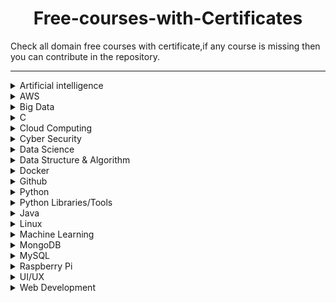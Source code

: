 <h1 align="center"> Free-courses-with-Certificates</h1>

Check all domain free courses with certificate,if any course is missing then you can contribute in the repository.<br> 

<hr>

<details>
<summary>Artificial intelligence</summary>
<br>
Udemy- Learn basics about A.I. (Artificial Intelligence)<br>
Website-https://www.udemy.com/course/learn-basics-of-artificial-intelligence/<br>
<br>  
GREAT LEARNING ACADEMY- Introduction to Deep Learning<br>
Website-https://www.greatlearning.in/academy/learn-for-free/courses/introduction-to-deep-learning<br>
<br>
GREAT LEARNING ACADEMY- Computer Vision Essentials<br>
Website- https://www.greatlearning.in/academy/learn-for-free/courses/computer-vision-essentials<br>
<br>
GREAT LEARNING ACADEMY- Introduction to Tensorflow and Keras<br>
Website- https://www.greatlearning.in/academy/learn-for-free/courses/introduction-to-tensorflow-and-keras<br>
<br>
GREAT LEARNING ACADEMY- How to Build your own Chatbot using Python?<br>
Website- https://www.greatlearning.in/academy/learn-for-free/courses/how-to-build-your-own-chatbot-using-python<br>
<br>
GREAT LEARNING ACADEMY- OpenCV Tutorial<br>
Website- https://www.greatlearning.in/academy/learn-for-free/courses/face-detection-with-opencv-in-python<br>
<br>
GREAT LEARNING ACADEMY- TensorFlow Python<br>
Website- https://www.greatlearning.in/academy/learn-for-free/courses/tensorflow-python<br>
<br>
</details>

<details>
<summary>AWS</summary>
<br>
Udemy- Amazon Web Services (AWS) - Zero to Hero<br>
Website- https://www.udemy.com/course/amazon-web-services-aws-v/<br>
<br>
Udemy- AWS Certified Solutions Architect Associate Introduction<br>
Website- https://www.udemy.com/course/aws-certified-solutions-architect-associate-in-30-days/<br>
<br>
Udemy- Free AWS Certified Cloud Practitioner 2019<br>
Website- https://www.udemy.com/course/free-aws-certified-cloud-practitioner/<br>
<br>
Udemy- AWS Certified Security Specialty Exam Introduction<br>
Website- https://www.udemy.com/course/aws-certified-security-specialty-exam-introduction/<br>
<br>
</details>

<details>
<summary>Big Data</summary>
<br>
Udemy- Big Data and Hadoop Essentials<br>
Website- https://www.udemy.com/course/big-data-and-hadoop-essentials-free-tutorial/<br>
<br>
Udemy-Big data Internship Program - Foundation<br>
Website- https://www.udemy.com/course/big-data-internship-program-part-1-foundation/<br>
<br>
GREAT LEARNING ACADEMY- Introduction to Big Data and Hadoop<br>
Website- https://www.greatlearning.in/academy/learn-for-free/courses/introduction-to-big-data-and-hadoop<br>
<br>
GREAT LEARNING ACADEMY- Introduction to Apache Hive<br>
Website- https://www.greatlearning.in/academy/learn-for-free/courses/introduction-to-apache-hive<br>
<br>
GREAT LEARNING ACADEMY- Spark Basics<br>
Website- https://www.greatlearning.in/academy/learn-for-free/courses/spark-basics<br>
<br>
</details>

<details>
<summary>C</summary>
<br>
Udemy- The Complete C programming<br>
Website-https://www.greatlearning.in/academy/learn-for-free/courses/c-for-beginners1<br>
<br>
GREAT LEARNING ACADEMY- C for Beginners<br>
Website-https://www.greatlearning.in/academy/learn-for-free/courses/c-for-beginners1<br>
<br>
</details>

<details>
<summary>Cloud Computing</summary>
<br>
Udemy- Introduction to Cloud Computing<br>
Website- https://www.udemy.com/course/introduction-to-cloud-computing/<br>
<br>
GREAT LEARNING ACADEMY- Cloud Foundations<br>
Website- https://www.greatlearning.in/academy/learn-for-free/courses/cloud-foundations<br>
<br>
GREAT LEARNING ACADEMY- Cloud Foundations - Advanced<br>
Website- https://www.greatlearning.in/academy/learn-for-free/courses/cloud-foundations-advanced<br>
<br>
GREAT LEARNING ACADEMY- AWS For Beginners<br>
Website- https://www.greatlearning.in/academy/learn-for-free/courses/aws-for-beginners1<br>
<br>
GREAT LEARNING ACADEMY- Microsoft Azure Essentials<br>
Website-https://www.greatlearning.in/academy/learn-for-free/courses/microsoft-azure-essentials<br>
<br>
GREAT LEARNING ACADEMY- Google Cloud Platform for Beginners<br>
Website- https://www.greatlearning.in/academy/learn-for-free/courses/google-cloud-platform-for-beginners1<br>
<br>
GREAT LEARNING ACADEMY- Cloud Computing Architecture<br>
Website-https://www.greatlearning.in/academy/learn-for-free/courses/cloud-computing-architecture<br>
<br>
</details>

<details>
<summary>Cyber Security</summary>
<br>
Udemy- Cyber Security Course for Beginners - Level 01<br>
Website- https://www.udemy.com/course/certified-secure-netizen/<br>
<br>
Udemy - Build Your Own Cyber Lab at Home<br>
Website- https://www.udemy.com/course/build-your-own-cyber-lab-at-home/<br>
<br>
Udemy- Fundamentals of Internet Security | Secure Your Environment<br>
Website- https://www.udemy.com/course/fundamental-of-wordpress-security-secure-your-environment/<br>
<br>
Udemy- Cyber Security Fundamentals<br>
Website- https://www.udemy.com/course/cyber-security-fundamentals/<br>
<br>
GREAT LEARNING ACADEMY- Introduction to Cyber Security<br>
Website- https://www.greatlearning.in/academy/learn-for-free/courses/introduction-to-cyber-security<br>
<br>
GREAT LEARNING ACADEMY- Introduction to Ethical Hacking<br>
Website- https://www.greatlearning.in/academy/learn-for-free/courses/introduction-to-ethical-hacking<br>
<br>
GREAT LEARNING ACADEMY- Advanced Cyber Security - Threats and Governance<br>
Website- https://www.greatlearning.in/academy/learn-for-free/courses/advanced-cyber-security-threats-and-governance<br>
<br>
GREAT LEARNING ACADEMY- Ethical Hacking - Mobile Platforms and Network Architecture<br>
Website- https://www.greatlearning.in/academy/learn-for-free/courses/ethical-hacking-mobile-platforms-and-network-architecture<br>
<br>
</details>

<details>
<summary>Data Science</summary>
<br>
Udemy- Introduction to Data Science using Python (Module 1/3) <br>
Website- https://www.udemy.com/course/introduction-to-data-science-using-python/<br>
<br>
Analytic Vidhya- Introduction to Python(Data Science) <br>
Website-https://courses.analyticsvidhya.com/pages/all-free-courses/<br>
<br>
cognitiveclass.ai- Introduction to Data Science<br>
Website-https://cognitiveclass.ai/courses/data-science-101<br>
<br>
cognitiveclass.ai- Data Science Methodology<br>
Website-https://cognitiveclass.ai/courses/data-science-methodology-2<br>
<br> 
cognitiveclass.ai- Data Science Tools<br>
Website-https://cognitiveclass.ai/courses/data-science-hands-open-source-tools-2<br>
<br> 
GREAT LEARNING ACADEMY- Data Science Foundations<br>
Website-https://www.greatlearning.in/academy/learn-for-free/courses/data-science-foundations<br>
<br> 
GREAT LEARNING ACADEMY- Basics of Exploratory Data Analysis<br>
Website-https://olympus.greatlearning.in/courses/13687<br>
<br> 
GREAT LEARNING ACADEMY- Probability for Data Science<br>
Website-https://www.greatlearning.in/academy/learn-for-free/courses/probability-for-data-science<br>
<br>
GREAT LEARNING ACADEMY- Statistical Methods for Decision Making<br>
Website-https://www.greatlearning.in/academy/learn-for-free/courses/statistical-methods-for-decision-making<br>
<br>
GREAT LEARNING ACADEMY- Predictive Modeling and Analytics - Regression<br>
Website-https://www.greatlearning.in/academy/learn-for-free/courses/predictive-modeling-and-analytics-regression<br>
<br>
GREAT LEARNING ACADEMY- Data Visualization using Tableau<br>
Website-https://www.greatlearning.in/academy/learn-for-free/courses/data-visualization-using-tableau<br>
<br>
GREAT LEARNING ACADEMY- Data Visualization With Power BI<br>
Website-https://www.greatlearning.in/academy/learn-for-free/courses/data-visualization-with-power-bi<br>
<br>
GREAT LEARNING ACADEMY- COVID-19 Outbreak Prediction<br>
Website-https://www.greatlearning.in/academy/learn-for-free/courses/covid-19-outbreak-prediction<br>
<br> 
GREAT LEARNING ACADEMY- Data Mining<br>
Website-https://www.greatlearning.in/academy/learn-for-free/courses/data-mining1<br>
<br>
GREAT LEARNING ACADEMY- Kaggle Competition<br>
Website-https://www.greatlearning.in/academy/learn-for-free/courses/kaggle-competition-for-beginners1<br>
<br> 
GREAT LEARNING ACADEMY- Credit Card Fraud Detection<br>
Website-https://www.greatlearning.in/academy/learn-for-free/courses/credit-card-fraud-detection<br>
<br> 
Check more courses related to Data Science on Great Learning Academy<br>
Website-https://www.greatlearning.in/academy#our-courses
<br>
</details>

<details>
<summary>Data Structure & Algorithm</summary>
<br>
GREAT LEARNING ACADEMY- Data Structure & Algorithms in Java for Intermediate Level<br>
Website-https://www.greatlearning.in/academy/learn-for-free/courses/master-data-structure-algorithms-in-java<br>
<br>
Udemy- Introduction to Algorithms and Data structures in C++<br>
Website-https://www.udemy.com/course/introduction-to-algorithms-and-data-structures-in-c/<br>
<br>
Udemy- Data Structure - Part I<br>
Website- https://www.udemy.com/course/data-structures-part-1-lognacademy/<br>
<br>
Udemy- Data Structures in C++<br>
Website-https://www.udemy.com/course/data-structures-for-beginners-c-plusplus/<br>
<br>
Udemy- Data Structures in C++<br>
Website-https://www.udemy.com/course/data-structures-for-beginners-c-plusplus/<br>
<br>
</details>

<details>
<summary>Docker</summary>
<br>
Udemy- Docker Essentials<br>
Website-https://www.udemy.com/course/docker-essentials/<br>
<br>
GREAT LEARNING ACADEMY- Docker Projects<br>
Website-https://www.greatlearning.in/academy/learn-for-free/courses/docker-projects<br>
<br>
GREAT LEARNING ACADEMY- Docker Best Practices<br>
Website-https://www.greatlearning.in/academy/learn-for-free/courses/docker-best-practices<br>
<br>
</details>

<details>
<summary>Github</summary>
<br>
GREAT LEARNING ACADEMY- GitHub Tutorial for Beginners<br>
Website-https://www.greatlearning.in/academy/learn-for-free/courses/github-tutorial-for-beginners<br>
<br> 
Udemy- Git & GitHub Crash Course: Create a Repository From Scratch!<br>
Website- https://www.udemy.com/course/git-and-github-crash-course-creating-a-repository-from-scratch/<br>
<br> 
</details>

<details>
<summary>Python</summary>
<br>
GeeksforGeeks - Getting Started with Python<br>
https://practice.geeksforgeeks.org/courses/start-with-python-kids<br>
<br>
GeeksforGeeks - Fork Python<br>
https://practice.geeksforgeeks.org/courses/fork-python<br>
<br>
Newton School-The complete python course for beginners <br>
Website-https://my.newtonschool.co/<br>
<br>
Udemy-Introduction To Python Programming <br>
Website-https://www.udemy.com/course/pythonforbeginnersintro/<br>
<br>
Udemy-Python for Absolute Beginners! <br>
Website-https://www.udemy.com/course/free-python/<br>
<br>
Udemy-Learn Python 3.6 for Total Beginners <br>
Website-https://www.udemy.com/course/python-3-for-total-beginners/<br>
<br>
 Udemy- Python OOP : Object Oriented Programming in Python<br>
Website- https://www.udemy.com/course/object-oriented-python-programming/<br>
<br>
Udemy-Learn Python 3.6 for Total Beginners <br>
Website-https://www.udemy.com/course/python-3-for-total-beginners/<br>
<br>
</details>

<details>
<summary>Python Libraries/Tools</summary>
<br>
Udemy- Python and Spark - Setup Development Environment<br>
Website-https://www.udemy.com/course/python-and-spark-setup-development-environment/<br>
<br>
Udemy- Build a Twitter Bot with Python, Tweepy and the Twitter API<br>
Website-https://www.udemy.com/course/build-a-twitter-bot-with-python-tweepy-and-the-twitter-api/<br>
<br> 
GREAT LEARNING ACADEMY- Basics of EDA with Python<br>
Website-https://www.greatlearning.in/academy/learn-for-free/courses/basics-of-eda-with-python<br>
<br>
GREAT LEARNING ACADEMY- NumPy Tutorial<br>
Website-https://www.greatlearning.in/academy/learn-for-free/courses/numpy-tutorial<br>
<br>
GREAT LEARNING ACADEMY- Jupyter Notebook<br>
Website-https://www.greatlearning.in/academy/learn-for-free/courses/jupyter-notebook<br>
<br>
GREAT LEARNING ACADEMY- Python Matplotlib<br>
Website-https://www.greatlearning.in/academy/learn-for-free/courses/python-matplotlib<br>
<br>
GREAT LEARNING ACADEMY- Python Pandas<br>
Website-https://www.greatlearning.in/academy/learn-for-free/courses/python-pandas<br>
<br>
</details>

<details>
<summary>Java</summary>
<br>
Linkedin-Learning Java<br>
Website-https://www.linkedin.com/learning/learning-java-4/<br>
<br>
GeeksforGeeks- Fork Java<br>
https://practice.geeksforgeeks.org/courses/fork-java<br>
<br>
Udemy- Java Tutorial for Complete Beginners<br>
Website-https://www.udemy.com/course/java-tutorial/<br>
<br>
GREAT LEARNING ACADEMY- Java Programming<br>
Website-https://www.greatlearning.in/academy/learn-for-free/courses/hashing-in-java<br>
<br>
GREAT LEARNING ACADEMY- Hashing in Java<br>
Website-https://www.greatlearning.in/academy/learn-for-free/courses/java-programming<br>
<br>
</details>

<details>
<summary>Linux</summary>
<br>
Geek University - Free Linux course<br>
Website- https://geek-university.com/course/free-linux-course/<br>
<br>
GREAT LEARNING ACADEMY- Linux Tutorial<br>
Website-https://www.greatlearning.in/academy/learn-for-free/courses/linux-tutorial<br>
<br>
Udemy- Linux Fundamentals for IT Professionals<br>
Website- https://www.udemy.com/course/linux-fundamentals-for-it-professionals/<br>
<br>
Udemy- Learning Linux with Ubuntu and CentOS: The Easy Way<br>
Website- https://www.udemy.com/course/learning-linux-with-ubuntu-and-centos-the-easy-way/<br>
<br>
Udemy- Linux - Shell Bash Commands From Scratch<br>
Website- https://www.udemy.com/course/bash-linux-command-from-scratch/<br>
<br>
</details>

<details>
<summary>Machine Learning</summary>
<br>
Udemy - The Top 5 Machine Learning Libraries in Python<br>
Website- https://www.udemy.com/course/the-top-5-machine-learning-libraries-in-python/<br>
<br>
Udemy - What is Machine Learning?<br>
Website-https://www.udemy.com/course/what-is-machine-learning/<br>
<br>
GREAT LEARNING ACADEMY- Basics of Machine Learning<br>
Website-https://www.greatlearning.in/academy/learn-for-free/courses/basics-of-machine-learning-1<br>
<br>
GREAT LEARNING ACADEMY- Supervised Machine Learning with Logistic Regression and Naïve Bayes<br>
Website-https://www.greatlearning.in/academy/learn-for-free/courses/supervised-machine-learning-with-logistic-regression-and-naive-bayes<br>
<br>
GREAT LEARNING ACADEMY- Supervised Machine Learning with Tree Based Models<br>
Website-https://www.greatlearning.in/academy/learn-for-free/courses/supervised-machine-learning-with-tree-based-models <br>
<br>
GREAT LEARNING ACADEMY- Unsupervised Machine Learning with K-means<br>
Website-https://www.greatlearning.in/academy/learn-for-free/courses/unsupervised-machine-learning-with-k-means <br>
<br>
GREAT LEARNING ACADEMY- Statistics for Machine Learning<br>
Website- https://www.greatlearning.in/academy/learn-for-free/courses/statistics-for-machine-learning <br>
<br>
</details>

<details>
<summary>MongoDB</summary>
<br>
Udemy- MongoDB and Python: Quick start<br>
Website-https://www.udemy.com/course/mongodb-and-python-quickstart-with-mongoengine/<br>
<br>
Udemy- MongoDB Essentials - Understand the Basics of MongoDB<br>
Website-https://www.udemy.com/course/mongodb-essentials/<br>
<br>
GREAT LEARNING ACADEMY- Mongodb Tutorial<br>
Website-https://www.greatlearning.in/academy/learn-for-free/courses/mongodb-tutorial<br>
<br>
</details>

<details>
<summary>MySQL</summary>
<br>
Geek University- MySQL course<br>
Website- https://geek-university.com/course/mysql-course/<br>
<br>
Udemy- Beginner PHP and MySQL Tutorial<br>
Website- https://www.udemy.com/course/php-mysql-tutorial/<br>
<br>
Udemy - Real Time Chat System Using PHP Mysql PDO and AJAX<br>
Website- https://www.udemy.com/course/real-time-chat-system-using-php-mysql-pdo-and-ajax/<br>
<br>
</details>

<details>
<summary> Raspberry Pi</summary>
<br>
Geek University - Raspberry Pi free course<br>
Website-https://geek-university.com/course/raspberry-pi-free-course/<br>
<br>
Udemy - Raspberry Pi, Python, and Electronics Bootcamp<br>
Website-https://www.udemy.com/course/getting-started-with-raspberry-pi/<br>
<br>
</details>

<details>
<summary>UI/UX</summary>
<br>
GREAT LEARNING ACADEMY- UI/UX<br>
Website-https://www.greatlearning.in/academy/learn-for-free/courses/ui-ux<br>
<br>
Udemy- Get Started in UI/UX Design<br>
Website- https://www.udemy.com/course/ui-ux-designs/<br>
<br>
Linkedin- Introduction to Graphic Design<br>
Website-https://www.linkedin.com/learning/introduction-to-graphic-design-3/<br>
<br>
</details>

<details>
<summary>Web Development</summary>
<br>
Linkedin- HTML Essential Training<br>
Website-https://www.linkedin.com/learning/html-essential-training-4/what-is-html<br>
<br>
Linkedin- JavaScript Essential Training<br>
Website-https://www.linkedin.com/learning/javascript-essential-training-3/<br>
<br>
Linkedin- Succeeding in Web Development: Full Stack and Front End<br>
Website- https://www.linkedin.com/learning/succeeding-in-web-development-full-stack-and-front-end/<br>
<br>
Udemy- Web Developer Course HTML CSS JavaScript Learn Web Design<br>
Website-https://www.udemy.com/course/web-developer-course-on-creating-a-business-website/<br>
<br>
Udemy- Cloning Amazon, Netflix & Spotify<br>
Website-https://www.udemy.com/course/learn-html-css-clone-amazon-netflix-spotify/<br>
<br>
Udemy- The Complete Responsive Web Design Course<br>
Website-https://www.udemy.com/course/the-complete-responsive-web-design-course/<br>
<br>
Udemy-Web Development Concepts with Scriptcase<br>
Website-https://www.udemy.com/course/web-development-concepts-with-scriptcase/<br>
<br>
GREAT LEARNING ACADEMY- HTML Attributes and Tags<br>
Website-https://www.greatlearning.in/academy/learn-for-free/courses/html-attributes-and-tags<br>
<br>
GREAT LEARNING ACADEMY- Front End Development - HTML<br>
Website-https://www.greatlearning.in/academy/learn-for-free/courses/front-end-development-html<br>
<br>
GREAT LEARNING ACADEMY- Front End Development - CSS<br>
Website-https://www.greatlearning.in/academy/learn-for-free/courses/front-end-development-css<br>
<br>
GREAT LEARNING ACADEMY- Introduction to JavaScript<br>
Website-https://www.greatlearning.in/academy/learn-for-free/courses/introduction-to-javascript<br>
<br>
Geek University - Apache HTTP Server course<br>
Website-https://geek-university.com/course/apache-online-course/<br>
<br>
</details>
